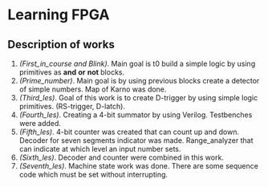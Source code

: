 # Learning FPGA 
## Description of works
1.  *(First_in_course and Blink)*. Main goal is t0 build a simple logic by using primitives as __and__ __or__ __not__ blocks. 
2.  *(Prime_number)*. Main goal is by using previous blocks create a detector of simple numbers. Map of Karno was done. 
3.  *(Third_les)*. Goal of this work is to create D-trigger by using simple logic primitives. (RS-trigger, D-latch).
4.  *(Fourth_les)*. Creating a 4-bit summator by using Verilog. Testbenches were added.
5.  *(Fifth_les)*. 4-bit counter was created that can count up and down. Decoder for seven segments indicator was made. Range_analyzer that can indicate at which level an input number sets.
6.  *(Sixth_les)*. Decoder and counter were combined in this work.
7.  *(Seventh_les)*. Machine state work was done. There are some sequence code which must be set without interrupting.
   
